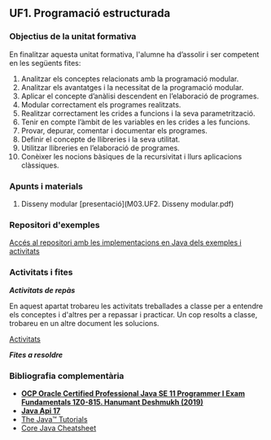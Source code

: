 ## UF1. Programació estructurada

### Objectius de la unitat formativa

En finalitzar aquesta unitat formativa, l'alumne ha d’assolir i ser competent en les següents fites:

1. Analitzar els conceptes relacionats amb la programació modular.
2. Analitzar els avantatges i la necessitat de la programació modular.
3. Aplicar el concepte d’anàlisi descendent en l’elaboració de programes.
4. Modular correctament els programes realitzats.
5. Realitzar correctament les crides a funcions i la seva parametrització.
6. Tenir en compte l’àmbit de les variables en les crides a les funcions.
7. Provar, depurar, comentar i documentar els programes.
8. Definir el concepte de llibreries i la seva utilitat.
9. Utilitzar llibreries en l’elaboració de programes.
10. Conèixer les nocions bàsiques de la recursivitat i llurs aplicacions clàssiques.



### Apunts i materials

1. Disseny modular [presentació](M03.UF2. Disseny modular.pdf)

### Repositori d'exemples

[Accés al repositori amb les implementacions en Java dels exemples i activitats](https://github.com/mvmlabs/pg/tree/master/Exemples/UF2)

### Activitats i fites

**_Activitats de repàs_**

En aquest apartat trobareu les activitats treballades a classe per a entendre els conceptes i d'altres per a repassar i practicar. Un cop resolts a classe, trobareu en un altre document les solucions.

[Activitats](https://docs.google.com/document/d/1p-a-ajRisW5XwDnWW5zgapS-NMZT6SqiMYT0hvgwvec/edit?usp=sharing)

**_Fites a resoldre_**



### Bibliografia complementària
- [**OCP Oracle Certified Professional Java SE 11 Programmer I Exam Fundamentals 1Z0-815. Hanumant Deshmukh (2019)**](https://www.amazon.es/gp/product/1086955811)
- [**Java Api 17**](https://docs.oracle.com/en/java/javase/17/docs/api/)
- [The Java™ Tutorials](https://docs.oracle.com/javase/tutorial/java/nutsandbolts/index.html)
- [Core Java Cheatsheet](https://drive.google.com/file/d/1b6eTYzY9RvU4YWNFDI4NZrh_QKVWEMIe/view?usp=share_link)
